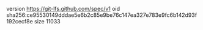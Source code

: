 version https://git-lfs.github.com/spec/v1
oid sha256:ce95530149dddae5e6b2c85e9be76c147ea327e783e9fc6b142d93f192cecf8e
size 11033
